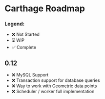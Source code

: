 # Carthage Roadmap

### Legend:

* :x: Not Started
* :hourglass: WIP
* :white_check_mark: Complete

## 0.12

* :x: MySQL Support
* :x: Transaction support for database queries
* :x: Way to work with Geometric data points
* :x: Scheduler / worker full implementation
